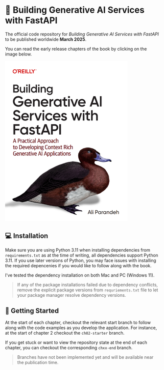 # 🦆 Building Generative AI Services with FastAPI
The official code repository for *Building Generative AI Services with FastAPI* to be published worldwide **March 2025**.   

You can read the early release chapters of the book by clicking on the image below.

[<img alt="Building Generative AI Services with FastAPI (O'Reilly)" width="400" src="images/cover.png" />](https://learning.oreilly.com/library/view/building-generative-ai/9781098160296/)

## 💻 Installation 

Make sure you are using Python 3.11 when installing dependencies from `requirements.txt` as at the time of writing,
all dependencies support Python 3.11. 
If you use later versions of Python, you may face issues with installing the required depencenies if you would like to follow along with the book.

I've tested the dependency installation on both Mac and PC (Windows 11).

> If any of the package installations failed due to dependency conflicts, remove the explicit package versions from `requriements.txt` file to let your package manager resolve dependency versions.


## 🚀 Getting Started

At the start of each chapter, checkout the relevant start branch to follow along with the code examples as you develop the application.
For instance, at the start of chapter 2 checkout the `ch02-starter` branch. 

If you get stuck or want to view the repository state at the end of each chapter, you can checkout the corresponding `chxx-end` branch.

> Branches have not been implemented yet and will be available near the publication time.

